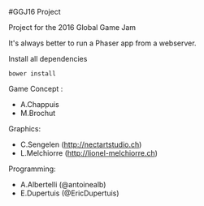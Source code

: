 #GGJ16 Project

Project for the 2016 Global Game Jam

It's always better to run a Phaser app from a webserver.

Install all dependencies

    bower install

Game Concept :

- A.Chappuis
- M.Brochut

Graphics:

- C.Sengelen (http://nectartstudio.ch)
- L.Melchiorre (http://lionel-melchiorre.ch)

Programming:

- A.Albertelli (@antoinealb)
- E.Dupertuis (@EricDupertuis)
